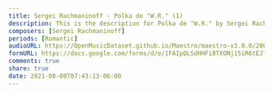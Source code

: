 ```yaml
---
title: Sergei Rachmaninoff - Polka de "W.R." (1)
description: This is the description for Polka de "W.R." by Sergei Rachmaninoff
composers: [Sergei Rachmaninoff]
periods: [Romantic]
audioURL: https://OpenMusicDataset.github.io/Maestro/maestro-v3.0.0/2004/MIDI-Unprocessed_SMF_16_R1_2004_01-08_ORIG_MID--AUDIO_16_R1_2004_06_Track06_wav.midi
formURL: https://docs.google.com/forms/d/e/1FAIpQLSdHHFi8TXONj15iR6tEJT074DjhhrR5VvEX5fbLJ0Gq5X3sPg/viewform
comments: true
share: true
date: 2021-08-08T07:43:13-06:00
---
```

